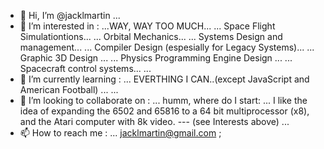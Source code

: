 - 👋 Hi, I’m @jacklmartin 
...
- 👀 I’m interested in :
...WAY, WAY TOO MUCH...
... Space Flight Simulationtions...
... Orbital Mechanics...
... Systems Design and management...
... Compiler Design (espesially for Legacy Systems)... 
... Graphic 3D Design ...
... Physics Programming Engine Design ...
... Spacecraft control systems...
...
- 🌱 I’m currently learning :
... EVERTHING I CAN..(except JavaScript and American Football) ...
...
- 💞️ I’m looking to collaborate on :
... humm, where do I start:
... I like the idea of expanding the 6502 and 65816 to a 64 bit multiprocessor (x8), and the Atari computer with 8k video.
--- (see Interests above)
...
- 📫 How to reach me :
... jacklmartin@gmail.com
;
<!---
jacklmartin/jacklmartin is a ✨ special ✨ repository because its `README.md` (this file) appears on your GitHub profile.
You can click the Preview link to take a look at your changes.
--->
